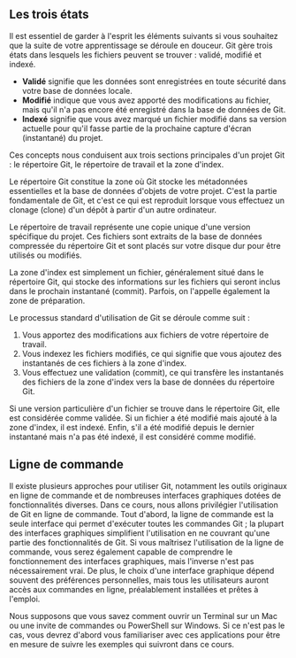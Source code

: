 ## Les trois états

Il est essentiel de garder à l'esprit les éléments suivants si vous souhaitez que la suite de votre apprentissage se
déroule en douceur. Git gère trois états dans lesquels les fichiers peuvent se trouver : validé, modifié et indexé.

- **Validé** signifie que les données sont enregistrées en toute sécurité dans votre base de données locale.
- **Modifié** indique que vous avez apporté des modifications au fichier, mais qu'il n'a pas encore été enregistré dans
  la base de données de Git.
- **Indexé** signifie que vous avez marqué un fichier modifié dans sa version actuelle pour qu'il fasse partie de la
  prochaine capture d'écran (instantané) du projet.

Ces concepts nous conduisent aux trois sections principales d'un projet Git : le répertoire Git, le répertoire de
travail et la zone d'index.

Le répertoire Git constitue la zone où Git stocke les métadonnées essentielles et la base de données d'objets de votre
projet. C'est la partie fondamentale de Git, et c'est ce qui est reproduit lorsque vous effectuez un clonage (clone)
d'un dépôt à partir d'un autre ordinateur.

Le répertoire de travail représente une copie unique d'une version spécifique du projet. Ces fichiers sont extraits de
la base de données compressée du répertoire Git et sont placés sur votre disque dur pour être utilisés ou modifiés.

La zone d'index est simplement un fichier, généralement situé dans le répertoire Git, qui stocke des informations sur
les fichiers qui seront inclus dans le prochain instantané (commit). Parfois, on l'appelle également la zone de
préparation.

Le processus standard d'utilisation de Git se déroule comme suit :

1. Vous apportez des modifications aux fichiers de votre répertoire de travail.
2. Vous indexez les fichiers modifiés, ce qui signifie que vous ajoutez des instantanés de ces fichiers à la zone
   d'index.
3. Vous effectuez une validation (commit), ce qui transfère les instantanés des fichiers de la zone d'index vers la base
   de données du répertoire Git.

Si une version particulière d'un fichier se trouve dans le répertoire Git, elle est considérée comme validée. Si un
fichier a été modifié mais ajouté à la zone d'index, il est indexé. Enfin, s'il a été modifié depuis le dernier
instantané mais n'a pas été indexé, il est considéré comme modifié.

## Ligne de commande

Il existe plusieurs approches pour utiliser Git, notamment les outils originaux en ligne de commande et de nombreuses
interfaces graphiques dotées de fonctionnalités diverses. Dans ce cours, nous allons privilégier l'utilisation de Git en
ligne de commande. Tout d'abord, la ligne de commande est la seule interface qui permet d'exécuter toutes les commandes
Git ; la plupart des interfaces graphiques simplifient l'utilisation en ne couvrant qu'une partie des fonctionnalités de
Git. Si vous maîtrisez l'utilisation de la ligne de commande, vous serez également capable de comprendre le
fonctionnement des interfaces graphiques, mais l'inverse n'est pas nécessairement vrai. De plus, le choix d'une
interface graphique dépend souvent des préférences personnelles, mais tous les utilisateurs auront accès aux commandes
en ligne, préalablement installées et prêtes à l'emploi.

Nous supposons que vous savez comment ouvrir un Terminal sur un Mac ou une invite de commandes ou PowerShell sur
Windows. Si ce n'est pas le cas, vous devrez d'abord vous familiariser avec ces applications pour être en mesure de
suivre les exemples qui suivront dans ce cours.
